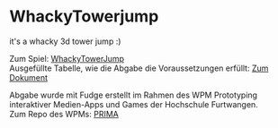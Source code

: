 # WhackyTowerjump
it's a whacky 3d tower jump :)

Zum Spiel: [WhackyTowerJump](https://lkswllmnn.github.io/WhackyTowerjump/lvl/NewProject.html)<br/>
Ausgefüllte Tabelle, wie die Abgabe die Voraussetzungen erfüllt: [Zum Dokument](https://github.com/LksWllmnn/WhackyTowerjump/blob/main/VoraussetzungenDerAbgabe.pdf)

Abgabe wurde mit Fudge erstellt im Rahmen des WPM Prototyping interaktiver Medien-Apps und Games der Hochschule Furtwangen.<br/>
Zum Repo des WPMs: [PRIMA](https://github.com/JirkaDellOro/Prima)
